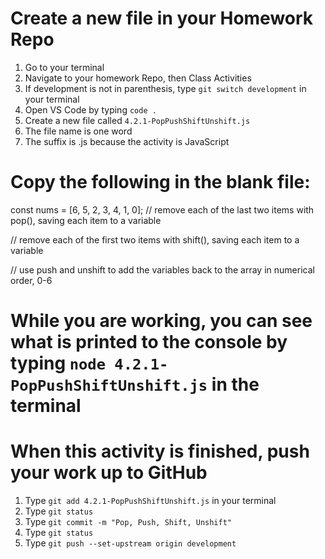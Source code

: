 # Create a new file in your Homework Repo
1. Go to your terminal
2. Navigate to your homework Repo, then Class Activities
3. If development is not in parenthesis, type `git switch development` in your terminal
4. Open VS Code by typing `code .`
5. Create a new file called `4.2.1-PopPushShiftUnshift.js`
  1. The file name is one word
  2. The suffix is .js because the activity is JavaScript

# Copy the following in the blank file:
const nums = [6, 5, 2, 3, 4, 1, 0];
// remove each of the last two items with pop(), saving each item to a variable

// remove each of the first two items with shift(), saving each item to a variable

// use push and unshift to add the variables back to the array in numerical order, 0-6

# While you are working, you can see what is printed to the console by typing `node 4.2.1-PopPushShiftUnshift.js` in the terminal

# When this activity is finished, push your work up to GitHub
1. Type `git add 4.2.1-PopPushShiftUnshift.js` in your terminal
2. Type `git status`
3. Type `git commit -m "Pop, Push, Shift, Unshift"`
4. Type `git status`
5. Type `git push --set-upstream origin development`
